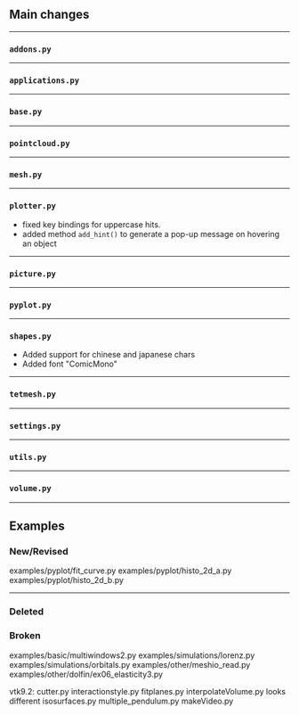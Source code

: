 ## Main changes

---
### `addons.py`

---
### `applications.py`

---
### `base.py`

---
### `pointcloud.py`

---
### `mesh.py`

---
### `plotter.py`
- fixed key bindings for uppercase hits.
- added method `add_hint()` to generate a pop-up message on hovering an object

---
### `picture.py`

---
### `pyplot.py`

---
### `shapes.py`
- Added support for chinese and japanese chars
- Added font "ComicMono"

---
### `tetmesh.py`


---
### `settings.py`

---
### `utils.py`

---
### `volume.py`

-------------------------
## Examples

### New/Revised
examples/pyplot/fit_curve.py
examples/pyplot/histo_2d_a.py
examples/pyplot/histo_2d_b.py

-------------------------
### Deleted

### Broken
examples/basic/multiwindows2.py
examples/simulations/lorenz.py
examples/simulations/orbitals.py
examples/other/meshio_read.py
examples/other/dolfin/ex06_elasticity3.py

vtk9.2:
cutter.py
interactionstyle.py
fitplanes.py
interpolateVolume.py looks different
isosurfaces.py
multiple_pendulum.py
makeVideo.py


















